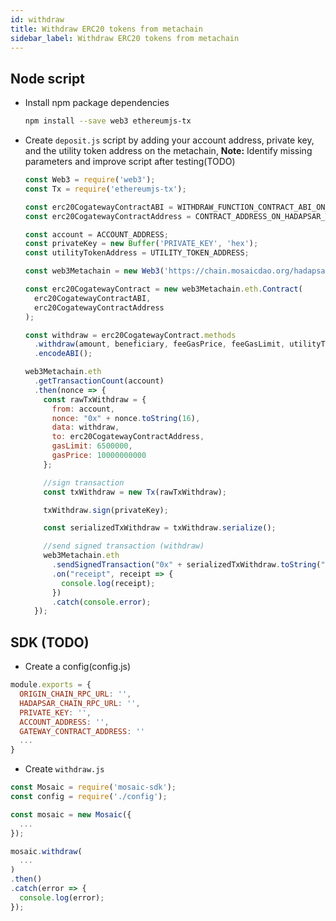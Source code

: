 ```yaml
---
id: withdraw
title: Withdraw ERC20 tokens from metachain
sidebar_label: Withdraw ERC20 tokens from metachain
---
```


## Node script

- Install npm package dependencies
  ```sh
  npm install --save web3 ethereumjs-tx
  ```
- Create `deposit.js` script by adding your account address, private key, and the utility token address on the metachain,
  **Note:** Identify missing parameters and improve script after testing(TODO)

  ```js
  const Web3 = require('web3');
  const Tx = require('ethereumjs-tx');

  const erc20CogatewayContractABI = WITHDRAW_FUNCTION_CONTRACT_ABI_ON_HADAPSAR_TESTNET;
  const erc20CogatewayContractAddress = CONTRACT_ADDRESS_ON_HADAPSAR_TESTNET;

  const account = ACCOUNT_ADDRESS;
  const privateKey = new Buffer('PRIVATE_KEY', 'hex');
  const utilityTokenAddress = UTILITY_TOKEN_ADDRESS;

  const web3Metachain = new Web3('https://chain.mosaicdao.org/hadapsar');

  const erc20CogatewayContract = new web3Metachain.eth.Contract(
    erc20CogatewayContractABI,
    erc20CogatewayContractAddress
  );

  const withdraw = erc20CogatewayContract.methods
    .withdraw(amount, beneficiary, feeGasPrice, feeGasLimit, utilityTokenAddress)
    .encodeABI();

  web3Metachain.eth
    .getTransactionCount(account)
    .then(nonce => {
      const rawTxWithdraw = {
        from: account,
        nonce: "0x" + nonce.toString(16),
        data: withdraw,
        to: erc20CogatewayContractAddress,
        gasLimit: 6500000,
        gasPrice: 10000000000
      };

      //sign transaction
      const txWithdraw = new Tx(rawTxWithdraw);

      txWithdraw.sign(privateKey);

      const serializedTxWithdraw = txWithdraw.serialize();

      //send signed transaction (withdraw)
      web3Metachain.eth
        .sendSignedTransaction("0x" + serializedTxWithdraw.toString("hex"))
        .on("receipt", receipt => {
          console.log(receipt);
        })
        .catch(console.error);
    });
  ```

## SDK (TODO)

- Create a config(config.js)

```js
module.exports = {
  ORIGIN_CHAIN_RPC_URL: '',
  HADAPSAR_CHAIN_RPC_URL: '',
  PRIVATE_KEY: '',
  ACCOUNT_ADDRESS: '',
  GATEWAY_CONTRACT_ADDRESS: ''
  ...
}
```

- Create `withdraw.js`

```js
const Mosaic = require('mosaic-sdk');
const config = require('./config');

const mosaic = new Mosaic({
  ...
});

mosaic.withdraw(
  ...
)
.then()
.catch(error => {
  console.log(error);
});
```

